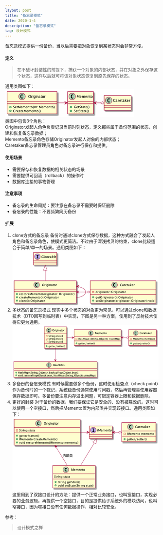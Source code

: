 ```yaml
---
layout: post
title: "备忘录模式"
date: 2020-1-4
description: "备忘录模式"
tag: 设计模式
---  
```


备忘录模式提供一份备份，当以后需要把对象恢复到某状态时会非常方便。
#### 定义
> 在不破坏封装性的前提下，捕获一个对象的内部状态，并在对象之外保存这个状态，这样以后就可将该对象状态恢复到原先保存的状态。

通用类图如下：  
![](/images/posts/designpattern/memento1.png)  
类图中包含3个角色：  
Originator发起人角色负责记录当前时刻状态，定义那些属于备份范围的状态，创建和恢复备忘录数据；  
Memento备忘录角色存储Originator发起人对象的内部状态；  
Caretaker备忘录管理员角色对备忘录进行保存和提供。

#### 使用场景
- 需要保存和恢复数据的相关状态的场景
- 需要提供可回滚（rollback）的操作时
- 数据库连接的事物管理

#### 注意事项
- 备忘录的生命周期：要注意在备忘录不需要时保证删除
- 备忘录的性能：不要频繁简历备份

#### 扩展
1. clone方式的备忘录
	备份时通过clone方式保存数据，这种方式融合了发起人角色和备忘录角色，使模式更简洁。不过由于深浅拷贝的约束，clone比较适合于简单/单一的场景。通用类图如下：  
	![](/images/posts/designpattern/memento2.png)  
2. 多状态的备忘录模式
	现实中多个状态的对象更为常见。可以通过clone和数据技术（DTO回写到临时表）中实现，下图是另一种方案，使用到了反射技术使得它更为通用。  
	![](/images/posts/designpattern/memento3.png)  
3. 多备份的备忘录模式
	有时候需要做多个备份，这时使用检查点（check point）作为备份时的一个戳记，系统级备份通常使用时间戳，然后再管理类使用容器保存数据即可。多备份要注意内存溢出问题，可限定容器上限和数据删除。
4. 更好的封装
	对于备份的数据，我们要保证它是安全的、没有被篡改的。这时可以使用一个空接口，然后把Memento置为内部类并实现该接口。通用类图如下：  
	![](/images/posts/designpattern/memento4.png)  
	这里用到了双接口设计的方法：提供一个正常业务接口，也叫宽接口，实现必要的业务逻辑，再提供一个空接口，目的是提供给子系统外的模块访问，也叫窄接口，因为窄接口没有任何数据操作，相对比较安全。

参考：
> 设计模式之禅